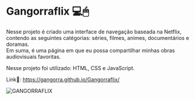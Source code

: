 # Gangorraflix 💻🖱

Nesse projeto é criado uma interface de navegação baseada na Netflix, contendo as seguintes catégorias: séries, filmes, animes, documentários e doramas.<br>
Em suma, é uma página em que eu possa compartilhar minhas obras audiovisuais favoritas.

Nesse projeto foi utilizado: HTML, CSS e JavaScript. 

Link🔗: https://gangorra.github.io/Gangorraflix/

![GANGORRAFLIX](https://cdn.discordapp.com/attachments/868299459543592962/895863721296007188/01.png)
